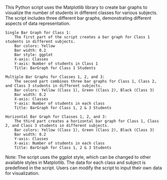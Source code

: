 This Python script uses the Matplotlib library to create bar graphs to visualize the number of students in different classes for various subjects. The script includes three different bar graphs, demonstrating different aspects of data representation.

    Single Bar Graph for Class 1:
        The first part of the script creates a bar graph for Class 1 students in different subjects.
        Bar colors: Yellow
        Bar width: 0.2
        Bar style: ggplot
        X-axis: Classes
        Y-axis: Number of students in Class 1
        Title: BarGraph for Class 1 Students

    Multiple Bar Graphs for Classes 1, 2, and 3:
        The second part combines three bar graphs for Class 1, Class 2, and Class 3 students in different subjects.
        Bar colors: Yellow (Class 1), Green (Class 2), Black (Class 3)
        Bar width: 0.2
        X-axis: Classes
        Y-axis: Number of students in each class
        Title: BarGraph for Class 1, 2 & 3 Students

    Horizontal Bar Graph for Classes 1, 2, and 3:
        The third part creates a horizontal bar graph for Class 1, Class 2, and Class 3 students in different subjects.
        Bar colors: Yellow (Class 1), Green (Class 2), Black (Class 3)
        Bar width: 0.2
        Y-axis: Classes
        X-axis: Number of students in each class
        Title: BarGraph for Class 1, 2 & 3 Students

Note: The script uses the ggplot style, which can be changed to other available styles in Matplotlib. The data for each class and subject is predefined in the script. Users can modify the script to input their own data for visualization.
